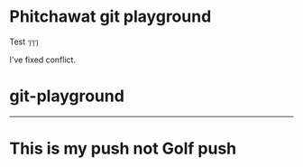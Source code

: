 # Phitchawat git playground
Test ๆๆๆ

I've fixed conflict.

# git-playground
---
# This is my push not Golf push
